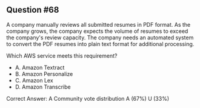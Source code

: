## Question #68

A company manually reviews all submitted resumes in PDF format. As the company grows, the company expects the volume of resumes to exceed the company's review capacity. The company needs an automated system to convert the PDF resumes into plain text format for additional processing.

Which AWS service meets this requirement?

- A. Amazon Textract
- B. Amazon Personalize
- C. Amazon Lex
- D. Amazon Transcribe 

Correct Answer: 
A Community vote distribution A (67%) U (33%)